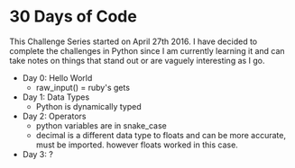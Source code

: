 # 30 Days of Code
This Challenge Series started on April 27th 2016.
I have decided to complete the challenges in Python since I am currently learning it and can take notes on things that stand out or are vaguely interesting as I go.

- Day 0: Hello World
  - raw_input() = ruby's gets
- Day 1: Data Types
  - Python is dynamically typed
- Day 2: Operators
  - python variables are in snake_case
  - decimal is a different data type to floats and can be more accurate, must be imported. however floats worked in this case.
- Day 3: ?